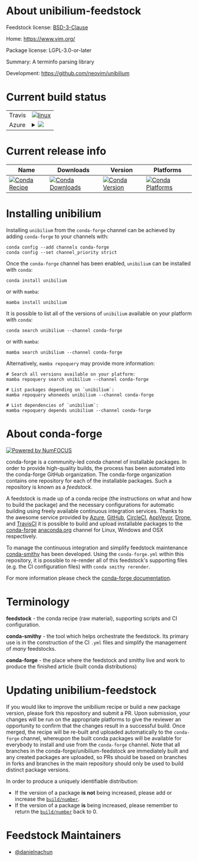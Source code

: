 About unibilium-feedstock
=========================

Feedstock license: [BSD-3-Clause](https://github.com/conda-forge/unibilium-feedstock/blob/main/LICENSE.txt)

Home: https://www.vim.org/

Package license: LGPL-3.0-or-later

Summary: A terminfo parsing library

Development: https://github.com/neovim/unibilium

Current build status
====================


<table><tr>
    <td>Travis</td>
    <td>
      <a href="https://app.travis-ci.com/conda-forge/unibilium-feedstock">
        <img alt="linux" src="https://img.shields.io/travis/com/conda-forge/unibilium-feedstock/main.svg?label=Linux">
      </a>
    </td>
  </tr>
    
  <tr>
    <td>Azure</td>
    <td>
      <details>
        <summary>
          <a href="https://dev.azure.com/conda-forge/feedstock-builds/_build/latest?definitionId=19277&branchName=main">
            <img src="https://dev.azure.com/conda-forge/feedstock-builds/_apis/build/status/unibilium-feedstock?branchName=main">
          </a>
        </summary>
        <table>
          <thead><tr><th>Variant</th><th>Status</th></tr></thead>
          <tbody><tr>
              <td>linux_64</td>
              <td>
                <a href="https://dev.azure.com/conda-forge/feedstock-builds/_build/latest?definitionId=19277&branchName=main">
                  <img src="https://dev.azure.com/conda-forge/feedstock-builds/_apis/build/status/unibilium-feedstock?branchName=main&jobName=linux&configuration=linux%20linux_64_" alt="variant">
                </a>
              </td>
            </tr><tr>
              <td>linux_aarch64</td>
              <td>
                <a href="https://dev.azure.com/conda-forge/feedstock-builds/_build/latest?definitionId=19277&branchName=main">
                  <img src="https://dev.azure.com/conda-forge/feedstock-builds/_apis/build/status/unibilium-feedstock?branchName=main&jobName=linux&configuration=linux%20linux_aarch64_" alt="variant">
                </a>
              </td>
            </tr><tr>
              <td>linux_ppc64le</td>
              <td>
                <a href="https://dev.azure.com/conda-forge/feedstock-builds/_build/latest?definitionId=19277&branchName=main">
                  <img src="https://dev.azure.com/conda-forge/feedstock-builds/_apis/build/status/unibilium-feedstock?branchName=main&jobName=linux&configuration=linux%20linux_ppc64le_" alt="variant">
                </a>
              </td>
            </tr><tr>
              <td>osx_64</td>
              <td>
                <a href="https://dev.azure.com/conda-forge/feedstock-builds/_build/latest?definitionId=19277&branchName=main">
                  <img src="https://dev.azure.com/conda-forge/feedstock-builds/_apis/build/status/unibilium-feedstock?branchName=main&jobName=osx&configuration=osx%20osx_64_" alt="variant">
                </a>
              </td>
            </tr><tr>
              <td>osx_arm64</td>
              <td>
                <a href="https://dev.azure.com/conda-forge/feedstock-builds/_build/latest?definitionId=19277&branchName=main">
                  <img src="https://dev.azure.com/conda-forge/feedstock-builds/_apis/build/status/unibilium-feedstock?branchName=main&jobName=osx&configuration=osx%20osx_arm64_" alt="variant">
                </a>
              </td>
            </tr><tr>
              <td>win_64</td>
              <td>
                <a href="https://dev.azure.com/conda-forge/feedstock-builds/_build/latest?definitionId=19277&branchName=main">
                  <img src="https://dev.azure.com/conda-forge/feedstock-builds/_apis/build/status/unibilium-feedstock?branchName=main&jobName=win&configuration=win%20win_64_" alt="variant">
                </a>
              </td>
            </tr>
          </tbody>
        </table>
      </details>
    </td>
  </tr>
</table>

Current release info
====================

| Name | Downloads | Version | Platforms |
| --- | --- | --- | --- |
| [![Conda Recipe](https://img.shields.io/badge/recipe-unibilium-green.svg)](https://anaconda.org/conda-forge/unibilium) | [![Conda Downloads](https://img.shields.io/conda/dn/conda-forge/unibilium.svg)](https://anaconda.org/conda-forge/unibilium) | [![Conda Version](https://img.shields.io/conda/vn/conda-forge/unibilium.svg)](https://anaconda.org/conda-forge/unibilium) | [![Conda Platforms](https://img.shields.io/conda/pn/conda-forge/unibilium.svg)](https://anaconda.org/conda-forge/unibilium) |

Installing unibilium
====================

Installing `unibilium` from the `conda-forge` channel can be achieved by adding `conda-forge` to your channels with:

```
conda config --add channels conda-forge
conda config --set channel_priority strict
```

Once the `conda-forge` channel has been enabled, `unibilium` can be installed with `conda`:

```
conda install unibilium
```

or with `mamba`:

```
mamba install unibilium
```

It is possible to list all of the versions of `unibilium` available on your platform with `conda`:

```
conda search unibilium --channel conda-forge
```

or with `mamba`:

```
mamba search unibilium --channel conda-forge
```

Alternatively, `mamba repoquery` may provide more information:

```
# Search all versions available on your platform:
mamba repoquery search unibilium --channel conda-forge

# List packages depending on `unibilium`:
mamba repoquery whoneeds unibilium --channel conda-forge

# List dependencies of `unibilium`:
mamba repoquery depends unibilium --channel conda-forge
```


About conda-forge
=================

[![Powered by
NumFOCUS](https://img.shields.io/badge/powered%20by-NumFOCUS-orange.svg?style=flat&colorA=E1523D&colorB=007D8A)](https://numfocus.org)

conda-forge is a community-led conda channel of installable packages.
In order to provide high-quality builds, the process has been automated into the
conda-forge GitHub organization. The conda-forge organization contains one repository
for each of the installable packages. Such a repository is known as a *feedstock*.

A feedstock is made up of a conda recipe (the instructions on what and how to build
the package) and the necessary configurations for automatic building using freely
available continuous integration services. Thanks to the awesome service provided by
[Azure](https://azure.microsoft.com/en-us/services/devops/), [GitHub](https://github.com/),
[CircleCI](https://circleci.com/), [AppVeyor](https://www.appveyor.com/),
[Drone](https://cloud.drone.io/welcome), and [TravisCI](https://travis-ci.com/)
it is possible to build and upload installable packages to the
[conda-forge](https://anaconda.org/conda-forge) [anaconda.org](https://anaconda.org/)
channel for Linux, Windows and OSX respectively.

To manage the continuous integration and simplify feedstock maintenance
[conda-smithy](https://github.com/conda-forge/conda-smithy) has been developed.
Using the ``conda-forge.yml`` within this repository, it is possible to re-render all of
this feedstock's supporting files (e.g. the CI configuration files) with ``conda smithy rerender``.

For more information please check the [conda-forge documentation](https://conda-forge.org/docs/).

Terminology
===========

**feedstock** - the conda recipe (raw material), supporting scripts and CI configuration.

**conda-smithy** - the tool which helps orchestrate the feedstock.
                   Its primary use is in the construction of the CI ``.yml`` files
                   and simplify the management of *many* feedstocks.

**conda-forge** - the place where the feedstock and smithy live and work to
                  produce the finished article (built conda distributions)


Updating unibilium-feedstock
============================

If you would like to improve the unibilium recipe or build a new
package version, please fork this repository and submit a PR. Upon submission,
your changes will be run on the appropriate platforms to give the reviewer an
opportunity to confirm that the changes result in a successful build. Once
merged, the recipe will be re-built and uploaded automatically to the
`conda-forge` channel, whereupon the built conda packages will be available for
everybody to install and use from the `conda-forge` channel.
Note that all branches in the conda-forge/unibilium-feedstock are
immediately built and any created packages are uploaded, so PRs should be based
on branches in forks and branches in the main repository should only be used to
build distinct package versions.

In order to produce a uniquely identifiable distribution:
 * If the version of a package **is not** being increased, please add or increase
   the [``build/number``](https://docs.conda.io/projects/conda-build/en/latest/resources/define-metadata.html#build-number-and-string).
 * If the version of a package **is** being increased, please remember to return
   the [``build/number``](https://docs.conda.io/projects/conda-build/en/latest/resources/define-metadata.html#build-number-and-string)
   back to 0.

Feedstock Maintainers
=====================

* [@danielnachun](https://github.com/danielnachun/)

